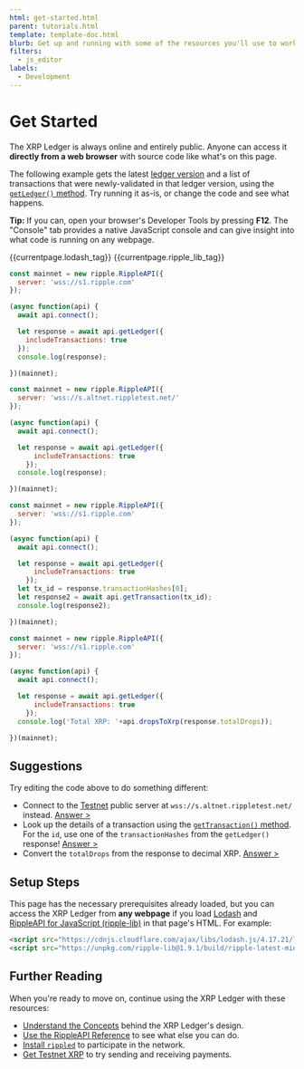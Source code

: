 ```yaml
---
html: get-started.html
parent: tutorials.html
template: template-doc.html
blurb: Get up and running with some of the resources you'll use to work with the XRP Ledger.
filters:
  - js_editor
labels:
  - Development
---
```

# Get Started

The XRP Ledger is always online and entirely public. Anyone can access it **directly from a web browser** with source code like what's on this page.

The following example gets the latest [ledger version](ledgers.html) and a list of transactions that were newly-validated in that ledger version, using the [`getLedger()` method](rippleapi-reference.html#getledger). Try running it as-is, or change the code and see what happens.

**Tip:** If you can, open your browser's Developer Tools by pressing **F12**. The "Console" tab provides a native JavaScript console and can give insight into what code is running on any webpage. <!-- SPELLING_IGNORE: f12 -->

<!-- ripple-lib & prerequisites -->
{{currentpage.lodash_tag}}
{{currentpage.ripple_lib_tag}}

<!-- JS_EDITOR_START step2 -->

```js
const mainnet = new ripple.RippleAPI({
  server: 'wss://s1.ripple.com'
});

(async function(api) {
  await api.connect();

  let response = await api.getLedger({
    includeTransactions: true
  });
  console.log(response);

})(mainnet);
```

```js
const mainnet = new ripple.RippleAPI({
  server: 'wss://s.altnet.rippletest.net/'
});

(async function(api) {
  await api.connect();

  let response = await api.getLedger({
      includeTransactions: true
    });
  console.log(response);

})(mainnet);
```

```js
const mainnet = new ripple.RippleAPI({
  server: 'wss://s1.ripple.com'
});

(async function(api) {
  await api.connect();

  let response = await api.getLedger({
      includeTransactions: true
    });
  let tx_id = response.transactionHashes[0];
  let response2 = await api.getTransaction(tx_id);
  console.log(response2);

})(mainnet);
```

```js
const mainnet = new ripple.RippleAPI({
  server: 'wss://s1.ripple.com'
});

(async function(api) {
  await api.connect();

  let response = await api.getLedger({
      includeTransactions: true
    });
  console.log('Total XRP: '+api.dropsToXrp(response.totalDrops));

})(mainnet);
```

<!-- JS_EDITOR_END -->


## Suggestions

Try editing the code above to do something different:

- Connect to the [Testnet](parallel-networks.html) public server at `wss://s.altnet.rippletest.net/` instead. [Answer >](javascript:js_interactives.step2.ex_1())
- Look up the details of a transaction using the [`getTransaction()` method](rippleapi-reference.html#gettransaction). For the `id`, use one of the `transactionHashes` from the `getLedger()` response! [Answer >](javascript:js_interactives.step2.ex_2())
- Convert the `totalDrops` from the response to decimal XRP. [Answer >](javascript:js_interactives.step2.ex_3())


## Setup Steps

This page has the necessary prerequisites already loaded, but you can access the XRP Ledger from **any webpage** if you load [Lodash](https://lodash.com/) and [RippleAPI for JavaScript (ripple-lib)](rippleapi-reference.html) in that page's HTML. For example:

```html
<script src="https://cdnjs.cloudflare.com/ajax/libs/lodash.js/4.17.21/lodash.min.js"></script>
<script src="https://unpkg.com/ripple-lib@1.9.1/build/ripple-latest-min.js"></script>
```

<!-- SPELLING_IGNORE: lodash -->

## Further Reading

When you're ready to move on, continue using the XRP Ledger with these resources:

- [Understand the Concepts](concepts.html) behind the XRP Ledger's design.
- [Use the RippleAPI Reference](rippleapi-reference.html) to see what else you can do.
- [Install `rippled`](install-rippled.html) to participate in the network.
- [Get Testnet XRP](xrp-testnet-faucet.html) to try sending and receiving payments.
